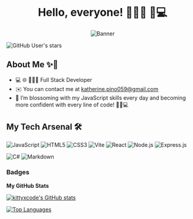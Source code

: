 <div align="center">
  <h1>Hello, everyone! 👋🏻✨ 🌈💻</h1>
</div>

<p align="center">
  <img src="https://static.wikia.nocookie.net/matrix/images/0/0e/The_Instructor.jpg/revision/latest?cb=20110116231230" alt="Banner" />
</p>

![GitHub User's stars](https://img.shields.io/github/stars/kittyxcode?style=social)


## About Me ✨🌸


* 💻 🌐 👩🏼‍💻 Full Stack Developer
* ✉️  You can contact me at [katherine.pino059@gmail.com](mailto:katherine.pino059@gmail.com)
* 🌸 I’m blossoming with my JavaScript skills every day and becoming more confident with every line of code! 💖🌟💻

## My Tech Arsenal 🛠️
![JavaScript](https://img.shields.io/badge/JavaScript-F7DF1E?style=for-the-badge&logo=JavaScript&logoColor=white)
![HTML5](https://img.shields.io/badge/HTML5-E34F26?style=for-the-badge&logo=html5&logoColor=white)
![CSS3](https://img.shields.io/badge/CSS3-1572B6?style=for-the-badge&logo=css3&logoColor=white)
![Vite](https://img.shields.io/badge/vite-%23646CFF.svg?style=for-the-badge&logo=vite&logoColor=white)
![React](https://img.shields.io/badge/React-20232A?style=for-the-badge&logo=react&logoColor=61DAFB)
![Node.js](https://img.shields.io/badge/Node.js-43853D?style=for-the-badge&logo=node.js&logoColor=white)
![Express.js](https://img.shields.io/badge/Express.js-404D59?style=for-the-badge)


![C#](https://img.shields.io/badge/C%23-239120?style=for-the-badge&logo=c-sharp&logoColor=white)
![Markdown](https://img.shields.io/badge/Markdown-000000?style=for-the-badge&logo=markdown&logoColor=white)






### Badges

<b>My GitHub Stats</b>

<a href="http://www.github.com/kittyxcode"><img src="https://github-readme-stats.vercel.app/api?username=kittyxcode&show_icons=true&hide=&count_private=true&title_color=0891b2&text_color=ffffff&icon_color=0891b2&bg_color=1c1917&hide_border=true&show_icons=true" alt="kittyxcode's GitHub stats" /></a>

<a href="https://github.com/kittyxcode" align="left"><img src="https://github-readme-stats.vercel.app/api/top-langs/?username=kittyxcode&layout=compact&langs_count=10&title_color=0891b2&text_color=ffffff&icon_color=0891b2&bg_color=1c1917&hide_border=true&locale=en&custom_title=Top%20%Languages" alt="Top Languages" /></a>



